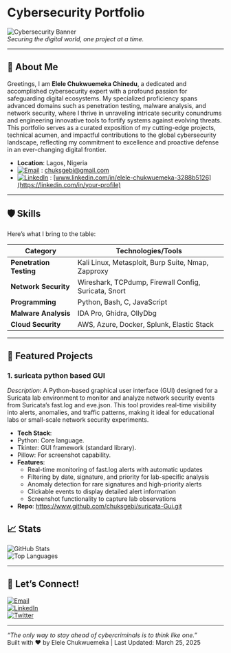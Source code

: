 # Cybersecurity Portfolio  
![Cybersecurity Banner](https://via.placeholder.com/1200x300.png?text=Cybersecurity+Portfolio)  
*Securing the digital world, one project at a time.*

---

## 👋 About Me  
Greetings, I am **Elele Chukwuemeka Chinedu**, a dedicated and accomplished cybersecurity expert with a profound passion for safeguarding digital ecosystems. My specialized proficiency spans advanced domains such as penetration testing, malware analysis, and network security, where I thrive in unraveling intricate security conundrums and engineering innovative tools to fortify systems against evolving threats. This portfolio serves as a curated exposition of my cutting-edge projects, technical acumen, and impactful contributions to the global cybersecurity landscape, reflecting my commitment to excellence and proactive defense in an ever-changing digital frontier.

- **Location**: Lagos, Nigeria 
- [![Email](https://img.shields.io/badge/Email-D14836?style=for-the-badge&logo=gmail&logoColor=white)](mailto:your.email@example.com)  : [chuksgebi@gmail.com](mailto:chuksgebi@gmail.com)  
- [![LinkedIn](https://img.shields.io/badge/LinkedIn-0077B5?style=for-the-badge&logo=linkedin&logoColor=white)](https://linkedin.com/in/your-profile)  : [www.linkedin.com/in/elele-chukwuemeka-3288b5126](https://linkedin.com/in/your-profile)  

---

## 🛡️ Skills  
Here’s what I bring to the table:  

| **Category**          | **Technologies/Tools**                     |
|-----------------------|--------------------------------------------|
| **Penetration Testing** | Kali Linux, Metasploit, Burp Suite, Nmap, Zapproxy |
| **Network Security**  | Wireshark, TCPdump, Firewall Config, Suricata, Snort |
| **Programming**       | Python, Bash, C, JavaScript               |
| **Malware Analysis**  | IDA Pro, Ghidra, OllyDbg                  |
| **Cloud Security**    | AWS, Azure, Docker, Splunk, Elastic Stack |
---

## 🚀 Featured Projects  

### 1. suricata python based GUI
*Description*: A Python-based graphical user interface (GUI) designed for a Suricata lab environment to monitor and analyze network security events from Suricata’s fast.log and eve.json. This tool provides real-time visibility into alerts, anomalies, and traffic patterns, making it ideal for educational labs or small-scale network security experiments.
- **Tech Stack**:
- Python: Core language.
- Tkinter: GUI framework (standard library).
- Pillow: For screenshot capability.
- **Features**:  
  - Real-time monitoring of fast.log alerts with automatic updates
  - Filtering by date, signature, and priority for lab-specific analysis
  - Anomaly detection for rare signatures and high-priority alerts
  - Clickable events to display detailed alert information
  - Screenshot functionality to capture lab observations 
- **Repo**: https://www.github.com/chuksgebi/suricata-Gui.git


## 📈 Stats  
![GitHub Stats](https://github-readme-stats.vercel.app/api?username=yourusername&show_icons=true&theme=radical)  
![Top Languages](https://github-readme-stats.vercel.app/api/top-langs/?username=yourusername&layout=compact&theme=radical)  

---

## 🤝 Let’s Connect!  


[![Email](https://img.shields.io/badge/Email-D14836?style=for-the-badge&logo=gmail&logoColor=white)](mailto:your.email@example.com)  
[![LinkedIn](https://img.shields.io/badge/LinkedIn-0077B5?style=for-the-badge&logo=linkedin&logoColor=white)](https://linkedin.com/in/your-profile)  
[![Twitter](https://img.shields.io/badge/Twitter-1DA1F2?style=for-the-badge&logo=twitter&logoColor=white)](https://twitter.com/yourhandle)  

---

*“The only way to stay ahead of cybercriminals is to think like one.”*  
Built with ❤️ by Elele Chukwuemeka | Last Updated: March 25, 2025
